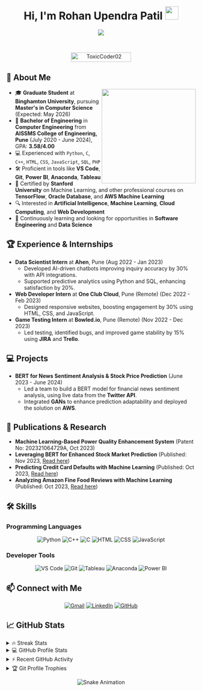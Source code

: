<h1 align="center">Hi, I'm Rohan Upendra Patil <img src="https://media.giphy.com/media/hvRJCLFzcasrR4ia7z/giphy.gif" width="35"></h1>
<p align="center">
  <a href="https://github.com/DenverCoder1/readme-typing-svg">
    <img src="https://readme-typing-svg.herokuapp.com?font=Time+New+Roman&color=%2336BCF7&size=25&center=true&vCenter=true&width=600&height=100&lines=Computer+Science+Graduate+Student;Aspiring+Software+Engineer;Competitive+Programmer;Always+learning+new+things">
  </a>
</p>

<br>

<p align="center"> 
  <img src="https://komarev.com/ghpvc/?username=ToxicCoder02&label=Profile%20views&color=0e75b6&style=plastic" alt="ToxicCoder02" height=25px, width=160px/> 
</p>

## 📝 About Me

<picture>
  <img align="right" src="https://github.com/7oSkaaa/7oSkaaa/blob/main/Images/Right_Side.gif?raw=true" width=250px>
</picture>

- 🎓 **Graduate Student** at **Binghamton University**, pursuing **Master's in Computer Science** (Expected: May 2026)
- 🏫 **Bachelor of Engineering** in **Computer Engineering** from **AISSMS College of Engineering, Pune** (July 2020 - June 2024), GPA: **3.58/4.00**
- 💻 Experienced with `Python`, `C`, `C++`, `HTML`, `CSS`, `JavaScript`, `SQL`, `PHP`
- 🛠 Proficient in tools like **VS Code**, **Git**, **Power BI**, **Anaconda**, **Tableau**
- 📜 Certified by **Stanford University** on Machine Learning, and other professional courses on **TensorFlow**, **Oracle Database**, and **AWS Machine Learning**
- 🔍 Interested in **Artificial Intelligence**, **Machine Learning**, **Cloud Computing**, and **Web Development**
- 🌱 Continuously learning and looking for opportunities in **Software Engineering** and **Data Science**

## 🏆 Experience & Internships
- **Data Scientist Intern** at **Ahen**, Pune (Aug 2022 - Jan 2023)
  - Developed AI-driven chatbots improving inquiry accuracy by 30% with API integrations.
  - Supported predictive analytics using Python and SQL, enhancing satisfaction by 20%.
- **Web Developer Intern** at **One Club Cloud**, Pune (Remote) (Dec 2022 - Feb 2023)
  - Designed responsive websites, boosting engagement by 30% using HTML, CSS, and JavaScript.
- **Game Testing Intern** at **Bowled.io**, Pune (Remote) (Nov 2022 - Dec 2023)
  - Led testing, identified bugs, and improved game stability by 15% using **JIRA** and **Trello**.

## 💻 Projects
- **BERT for News Sentiment Analysis & Stock Price Prediction** (June 2023 - June 2024)
  - Led a team to build a BERT model for financial news sentiment analysis, using live data from the **Twitter API**.
  - Integrated **GANs** to enhance prediction adaptability and deployed the solution on **AWS**.

## 📝 Publications & Research
- **Machine Learning-Based Power Quality Enhancement System** (Patent No: 202321064729A, Oct 2023)
- **Leveraging BERT for Enhanced Stock Market Prediction** (Published: Nov 2023, [Read here](https://doi.org/10.22214/ijraset.2023.55932))
- **Predicting Credit Card Defaults with Machine Learning** (Published: Oct 2023, [Read here](https://doi.org/10.22214/ijraset.2023.55934))
- **Analyzing Amazon Fine Food Reviews with Machine Learning** (Published: Oct 2023, [Read here](https://doi.org/10.22214/ijraset.2023.55930))

## 🛠 Skills
### Programming Languages
<p align="center">
  <img alt="Python" src="https://img.shields.io/badge/Python-%2314354C.svg?style=plastic&logo=python&logoColor=white" />
  <img alt="C++" src="https://img.shields.io/badge/C++-%2300599C.svg?style=plastic&logo=c%2B%2B&logoColor=white" />
  <img alt="C" src="https://img.shields.io/badge/C-%232370ED.svg?style=plastic&logo=c&logoColor=white" />
  <img alt="HTML" src="https://img.shields.io/badge/HTML5-%23E34F26.svg?style=plastic&logo=html5&logoColor=white" />
  <img alt="CSS" src="https://img.shields.io/badge/CSS-%231572B6.svg?style=plastic&logo=css3&logoColor=white" />
  <img alt="JavaScript" src="https://img.shields.io/badge/JavaScript-%23F7DF1E.svg?style=plastic&logo=javascript&logoColor=black" />
</p>

### Developer Tools
<p align="center">
  <img alt="VS Code" src="https://img.shields.io/badge/VS%20Code-0078D4.svg?style=plastic&logo=visual-studio-code&logoColor=white" />
  <img alt="Git" src="https://img.shields.io/badge/Git-%23F05033.svg?style=plastic&logo=git&logoColor=white" />
  <img alt="Tableau" src="https://img.shields.io/badge/Tableau-E97627.svg?style=plastic&logo=Tableau&logoColor=white" />
  <img alt="Anaconda" src="https://img.shields.io/badge/Anaconda-%2344A833.svg?style=plastic&logo=anaconda&logoColor=white" />
  <img alt="Power BI" src="https://img.shields.io/badge/Power%20BI-F2C811.svg?style=plastic&logo=powerbi&logoColor=black" />
</p>

## 📫 Connect with Me
<p align="center">
  <a href="mailto:rpatil4@binghamton.edu"><img alt="Gmail" src="https://img.shields.io/badge/Gmail-%23EA4335.svg?style=plastic&logo=gmail&logoColor=white"></a>
  <a href="https://www.linkedin.com/in/RohanPatil7979"><img alt="LinkedIn" src="https://img.shields.io/badge/LinkedIn-%230A66C2.svg?style=plastic&logo=linkedin&logoColor=white"></a>
  <a href="https://github.com/ToxicCoder02"><img alt="GitHub" src="https://img.shields.io/badge/GitHub-%23181717.svg?style=plastic&logo=github&logoColor=white"></a>
</p>

## 📈 GitHub Stats
<details>
  <summary>🔥 Streak Stats</summary>
  <p align="center"><img src="https://github-readme-streak-stats.herokuapp.com/?user=ToxicCoder02&theme=tokyonight_duo" alt="ToxicCoder02" /></p>
</details>

<details>
  <summary>💻 GitHub Profile Stats</summary>
  <p align="center">
    <img alt="ToxicCoder02's Github Stats" src="https://github-readme-stats.vercel.app/api?username=ToxicCoder02&show_icons=true&theme=tokyonight" height="230px"/>
    <img alt="Top Languages" src="https://github-readme-stats.vercel.app/api/top-langs/?username=ToxicCoder02&langs_count=8&layout=compact&theme=tokyonight" height="230px"/>
  </p>
</details>

<details>
  <summary>⚡ Recent GitHub Activity</summary>
  <p align="center">
    <img alt="ToxicCoder02's GitHub Activity Graph" src="https://github-readme-activity-graph.cyclic.app/graph?username=ToxicCoder02&theme=github"/>
  </p>
</details>

<details>
  <summary>🏆 Git Profile Trophies</summary>
  <p align="center">
    <img src="https://github-profile-trophy.vercel.app/?username=ToxicCoder02&layout=compact&theme=tokyonight&column=4&margin-w=15&margin-h=15" alt="Trophies"/>
  </p>
</details>

<p align="center">
  <img src="https://github.com/ToxicCoder02/ToxicCoder02/blob/output/github-contribution-grid-snake.svg" alt="Snake Animation"/>
</p>

